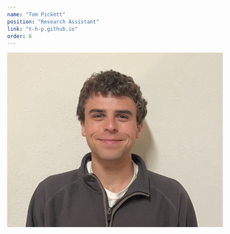 ```yaml
---
name: "Tom Pickett"
position: "Research Assistant"
link: "t-h-p.github.io"
order: 6
---
```


![tom](/assets/profile-pics/tom-pickett.png)
